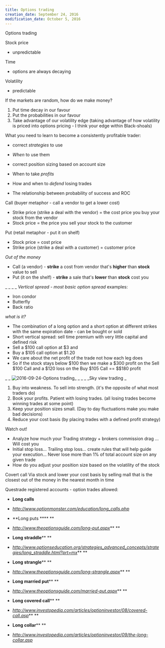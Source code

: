 ```yaml
---
title: Options trading
creation_date: September 24, 2016
modification_date: October 5, 2016
---
```



Options trading

Stock price
- unpredictable 

Time 
- options are always decaying 

Volatility
- predictable

If the markets are random, how do we make money?
1. Put time decay in our favour
2. Put the probabilities in our favour
3. Take advantage of our volatility edge (taking advantage of how volatility is priced into options pricing - I think your edge within Black-shoals)

What you need to learn to become a consistently profitable trader:
- correct _strategies_ to use 
- _When_ to use them
- correct position sizing based on account size
- When to take _profits_

- How and when to _defend_ losing trades
- The relationship between probability of success and ROC

Call (buyer metaphor - call a vendor to get a lower cost)
- Strike price (strike a deal with the vendor) = the cost price you buy your stock from the vendor 
- Stock price = the price you sell your stock to the customer 

Put (retail metaphor - put it on shelf)
- Stock price = cost price 
- Strike price (strike a deal with a customer) = customer price 

_Out of the money_

- Call (a vendor) - **strike** a cost from vendor that's **higher** than **stock** value to sell
- Put (it on the shelf) - **strike** a sale that's **lower** than **stock** cost you 

_
_
_
_
_Vertical spread - most basic option spread_
examples:
- Iron condor
- Butterfly
- Back ratio 

_what is it?_
- The combination of a long option and a short option at different strikes with the same expiration date - can be bought or sold
- Short vertical spread: sell time premium with very little capital and defined risk
- Sell a $100 call option at $3 and 
- Buy a $105 call option at $1.20
- We care about the net profit of the trade not how each leg does
- So if the stock stays below $100 then we make a $300 profit on the Sell $100 Call and a $120 loss on the Buy $105 Call == $$180 profit 

_
_
![2016-09-24-Options trading](images/2016-09-24-Options%20trading.jpeg)_
_
_
_
_Sky view trading _
1. Buy into weakness. To sell into strength. (it's the opposite of what most traders do)
2. Book your profits. Patient with losing trades. (all losing trades become winning trades at some point)
3. Keep your position sizes small.  (Day to day fluctuations make you make bad decisions)
4. Reduce your cost basis (by placing trades with a defined profit strategy)

Watch out! 
- Analyze how much your Trading strategy + brokers commission drag … Will cost you
- Initial stop loss… Trailing stop loss… create rules that will help guide your execution… Never lose more than 1% of total account size on any given trade
- How do you adjust your position size based on the volatility of the stock

Covert call
Via stock and lower your cost basis by selling mall that is the closest out of the money in the nearest month in time

Questrade registered accounts - option trades allowed:
- **Long calls** 

- _http://www.optionmonster.com/education/long_calls.php_

- **Long puts ****
**
- _http://www.theoptionsguide.com/long-put.aspx_**
**
- **Long straddle****
**
- _http://www.optionseducation.org/strategies_advanced_concepts/strategies/long_straddle.html?prt=mx_**
**
- **Long strangle****
**
- _http://www.theoptionsguide.com/long-strangle.aspx_**
**
- **Long married put****
**
- _http://www.theoptionsguide.com/married-put.aspx_**
**
- **Long covered call****
**
- _http://www.investopedia.com/articles/optioninvestor/08/covered-call.asp_**
**
- **Long collar****
**
- _http://www.investopedia.com/articles/optioninvestor/09/the-long-collar.asp_

